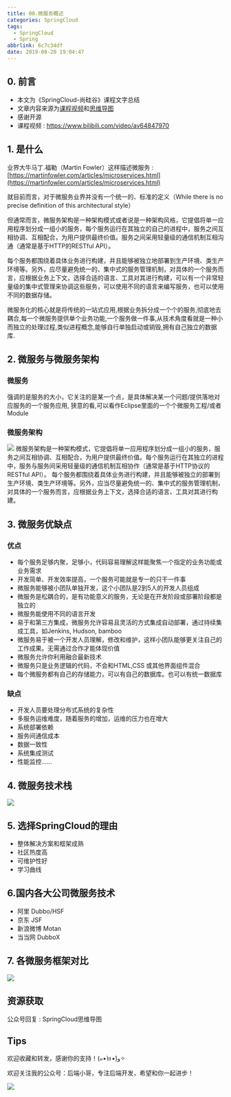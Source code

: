 ```yaml
---
title: 00.微服务概述
categories: SpringCloud
tags:
  - SpringCloud
  - Spring
abbrlink: 6c7c34df
date: 2019-08-20 19:04:47
---
```


## 0. 前言
- 本文为《SpringCloud-尚硅谷》课程文字总结
- 文章内容来源为[课程视频](https://www.bilibili.com/video/av64847970/)和[思维导图](https://u20964900.ctfile.com/fs/20964900-393602389)
- 感谢开源
- 课程视频 : https://www.bilibili.com/video/av64847970

<!--more-->

## 1. 是什么
业界大牛马丁.福勒（Martin Fowler）这样描述微服务 : [https://martinfowler.com/articles/microservices.html](https://martinfowler.com/articles/microservices.html)

就目前而言，对于微服务业界并没有一个统一的、标准的定义（While there is no precise definition of this architectural style）

但通常而言，微服务架构是一种架构模式或者说是一种架构风格，它提倡将单一应用程序划分成一组小的服务，每个服务运行在其独立的自己的进程中，服务之间互相协调、互相配合，为用户提供最终价值。服务之间采用轻量级的通信机制互相沟通（通常是基于HTTP的RESTful API）。

每个服务都围绕着具体业务进行构建，并且能够被独立地部署到生产环境、类生产环境等。另外，应尽量避免统一的、集中式的服务管理机制，对具体的一个服务而言，应根据业务上下文，选择合适的语言、工具对其进行构建，可以有一个非常轻量级的集中式管理来协调这些服务，可以使用不同的语言来编写服务，也可以使用不同的数据存储。

微服务化的核心就是将传统的一站式应用,根据业务拆分成一个个的服务,彻底地去耦合,每一个微服务提供单个业务功能,一个服务做一件事,从技术角度看就是一种小而独立的处理过程,类似进程概念,能够自行单独启动或销毁,拥有自己独立的数据库.

## 2. 微服务与微服务架构
### 微服务 
强调的是服务的大小，它关注的是某一个点，是具体解决某一个问题/提供落地对应服务的一个服务应用, 
狭意的看,可以看作Eclipse里面的一个个微服务工程/或者Module
### 微服务架构

![](https://github.com/lujiahao0708/PicRepo/raw/master/blogPic/SpringCloud/%E5%B0%9A%E7%A1%85%E8%B0%B7-SpringCloud%E6%95%99%E7%A8%8B/00.%E5%BE%AE%E6%9C%8D%E5%8A%A1%E6%A6%82%E8%BF%B0/1.%E5%BE%AE%E6%9C%8D%E5%8A%A1%E6%9E%B6%E6%9E%84.png)
微服务架构是⼀种架构模式，它提倡将单⼀应⽤程序划分成⼀组⼩的服务，服务之间互相协调、互相配合，为⽤户提供最终价值。每个服务运⾏在其独⽴的进程中，服务与服务间采⽤轻量级的通信机制互相协作（通常是基于HTTP协议的RESTful API）。
每个服务都围绕着具体业务进⾏构建，并且能够被独⽴的部署到⽣产环境、类⽣产环境等。另外，应当尽量避免统⼀的、集中式的服务管理机制，对具体的⼀个服务⽽⾔，应根据业务上下⽂，选择合适的语⾔、⼯具对其进⾏构建。 

## 3. 微服务优缺点
### 优点 
- 每个服务足够内聚，足够小，代码容易理解这样能聚焦一个指定的业务功能或业务需求 
- 开发简单、开发效率提高，一个服务可能就是专一的只干一件事
- 微服务能够被小团队单独开发，这个小团队是2到5人的开发人员组成
- 微服务是松耦合的，是有功能意义的服务，无论是在开发阶段或部署阶段都是独立的
- 微服务能使用不同的语言开发
- 易于和第三方集成，微服务允许容易且灵活的方式集成自动部署，通过持续集成工具，如Jenkins, Hudson, bamboo
- 微服务易于被一个开发人员理解，修改和维护，这样小团队能够更关注自己的工作成果。无需通过合作才能体现价值
- 微服务允许你利用融合最新技术
- 微服务只是业务逻辑的代码，不会和HTML,CSS 或其他界面组件混合
- 每个微服务都有自己的存储能力，可以有自己的数据库。也可以有统一数据库
 
### 缺点 
- 开发人员要处理分布式系统的复杂性 
- 多服务运维难度，随着服务的增加，运维的压力也在增大 
- 系统部署依赖 
- 服务间通信成本 
- 数据一致性 
- 系统集成测试 
- 性能监控…… 

## 4. 微服务技术栈

![](https://raw.githubusercontent.com/lujiahao0708/PicRepo/master/blogPic/SpringCloud/%E5%B0%9A%E7%A1%85%E8%B0%B7-SpringCloud%E6%95%99%E7%A8%8B/00.%E5%BE%AE%E6%9C%8D%E5%8A%A1%E6%A6%82%E8%BF%B0/2.%E5%BE%AE%E6%9C%8D%E5%8A%A1%E6%8A%80%E6%9C%AF%E6%A0%88.png)

## 5. 选择SpringCloud的理由

- 整体解决方案和框架成熟
- 社区热度高
- 可维护性好
- 学习曲线

## 6.国内各大公司微服务技术

- 阿里 Dubbo/HSF
- 京东 JSF
- 新浪微博 Motan
- 当当网 DubboX

## 7. 各微服务框架对比

![](https://raw.githubusercontent.com/lujiahao0708/PicRepo/master/blogPic/SpringCloud/%E5%B0%9A%E7%A1%85%E8%B0%B7-SpringCloud%E6%95%99%E7%A8%8B/00.%E5%BE%AE%E6%9C%8D%E5%8A%A1%E6%A6%82%E8%BF%B0/3.%E5%90%84%E5%BE%AE%E6%9C%8D%E5%8A%A1%E6%A1%86%E6%9E%B6%E5%AF%B9%E6%AF%94.png)


## 资源获取
公众号回复 : SpringCloud思维导图

## Tips
欢迎收藏和转发，感谢你的支持！(๑•̀ㅂ•́)و✧ 

欢迎关注我的公众号：后端小哥，专注后端开发，希望和你一起进步！

![](https://raw.githubusercontent.com/lujiahao0708/PicRepo/master/%E5%85%AC%E4%BC%97%E5%8F%B7%E4%BA%8C%E7%BB%B4%E7%A0%81.jpg)

